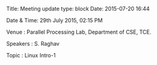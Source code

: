 Title: Meeting update
type: block
Date: 2015-07-20 16:44


Date & Time: 29th July 2015, 02:15 PM

Venue : Parallel Processing Lab, Department of CSE, TCE.

Speakers : S. Raghav

Topic : Linux Intro-1
